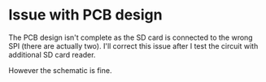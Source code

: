 # Issue with PCB design

The PCB design isn't complete as the SD card is connected to the wrong SPI (there are actually two). I'll correct this issue after I test the circuit with additional SD card reader.

However the schematic is fine.
